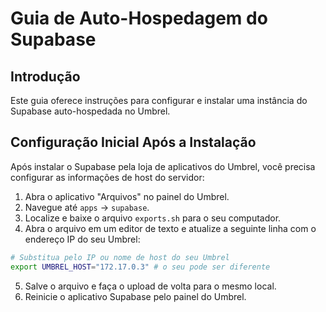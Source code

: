 # Guia de Auto-Hospedagem do Supabase

## Introdução

Este guia oferece instruções para configurar e instalar uma instância do Supabase auto-hospedada no Umbrel.

## Configuração Inicial Após a Instalação

Após instalar o Supabase pela loja de aplicativos do Umbrel, você precisa configurar as informações de host do servidor:

1. Abra o aplicativo "Arquivos" no painel do Umbrel.
2. Navegue até `apps` → `supabase`.
3. Localize e baixe o arquivo `exports.sh` para o seu computador.
4. Abra o arquivo em um editor de texto e atualize a seguinte linha com o endereço IP do seu Umbrel:

```bash
# Substitua pelo IP ou nome de host do seu Umbrel
export UMBREL_HOST="172.17.0.3" # o seu pode ser diferente
```

5. Salve o arquivo e faça o upload de volta para o mesmo local.
6. Reinicie o aplicativo Supabase pelo painel do Umbrel.